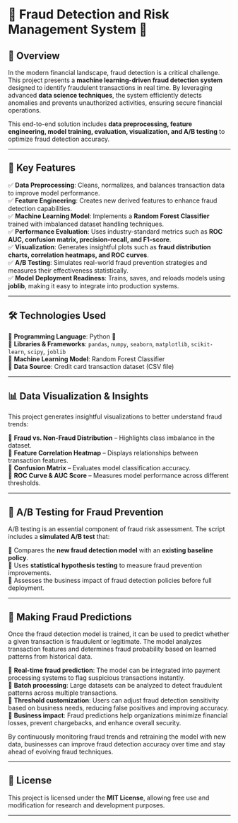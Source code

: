 # 🌟 Fraud Detection and Risk Management System 🚀

## 📌 Overview
In the modern financial landscape, fraud detection is a critical challenge. This project presents a **machine learning-driven fraud detection system** designed to identify fraudulent transactions in real time. By leveraging advanced **data science techniques**, the system efficiently detects anomalies and prevents unauthorized activities, ensuring secure financial operations. 

This end-to-end solution includes **data preprocessing, feature engineering, model training, evaluation, visualization, and A/B testing** to optimize fraud detection accuracy.

---

## 🎯 Key Features
✅ **Data Preprocessing**: Cleans, normalizes, and balances transaction data to improve model performance.  
✅ **Feature Engineering**: Creates new derived features to enhance fraud detection capabilities.  
✅ **Machine Learning Model**: Implements a **Random Forest Classifier** trained with imbalanced dataset handling techniques.  
✅ **Performance Evaluation**: Uses industry-standard metrics such as **ROC AUC, confusion matrix, precision-recall, and F1-score**.  
✅ **Visualization**: Generates insightful plots such as **fraud distribution charts, correlation heatmaps, and ROC curves**.  
✅ **A/B Testing**: Simulates real-world fraud prevention strategies and measures their effectiveness statistically.  
✅ **Model Deployment Readiness**: Trains, saves, and reloads models using **joblib**, making it easy to integrate into production systems.  

---

## 🛠️ Technologies Used
🔹 **Programming Language**: Python 🐍  
🔹 **Libraries & Frameworks**: `pandas`, `numpy`, `seaborn`, `matplotlib`, `scikit-learn`, `scipy`, `joblib`  
🔹 **Machine Learning Model**: Random Forest Classifier  
🔹 **Data Source**: Credit card transaction dataset (CSV file)  

---

## 📊 Data Visualization & Insights
This project generates insightful visualizations to better understand fraud trends:

📌 **Fraud vs. Non-Fraud Distribution** – Highlights class imbalance in the dataset.  
📌 **Feature Correlation Heatmap** – Displays relationships between transaction features.  
📌 **Confusion Matrix** – Evaluates model classification accuracy.  
📌 **ROC Curve & AUC Score** – Measures model performance across different thresholds.  

---

## 🔬 A/B Testing for Fraud Prevention
A/B testing is an essential component of fraud risk assessment. The script includes a **simulated A/B test** that:

🔹 Compares the **new fraud detection model** with an **existing baseline policy**.  
🔹 Uses **statistical hypothesis testing** to measure fraud prevention improvements.  
🔹 Assesses the business impact of fraud detection policies before full deployment.  

---

## 🎯 Making Fraud Predictions

Once the fraud detection model is trained, it can be used to predict whether a given transaction is fraudulent or legitimate. The model analyzes transaction features and determines fraud probability based on learned patterns from historical data.

🔹 **Real-time fraud prediction**: The model can be integrated into payment processing systems to flag suspicious transactions instantly.  
🔹 **Batch processing**: Large datasets can be analyzed to detect fraudulent patterns across multiple transactions.  
🔹 **Threshold customization**: Users can adjust fraud detection sensitivity based on business needs, reducing false positives and improving accuracy.  
🔹 **Business impact**: Fraud predictions help organizations minimize financial losses, prevent chargebacks, and enhance overall security.  

By continuously monitoring fraud trends and retraining the model with new data, businesses can improve fraud detection accuracy over time and stay ahead of evolving fraud techniques.

---

## 📜 License
This project is licensed under the **MIT License**, allowing free use and modification for research and development purposes.

---
